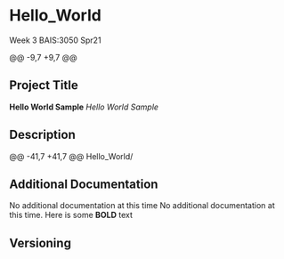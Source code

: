 # Hello_World
Week 3 BAIS:3050 Spr21 

@@ -9,7 +9,7 @@

## Project Title

**Hello World Sample** 
*Hello World Sample* 

## Description

@@ -41,7 +41,7 @@ Hello_World/

## Additional Documentation

No additional documentation at this time 
No additional documentation at this time.  Here is some **BOLD** text 


## Versioning
